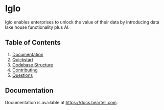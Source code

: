 # Iglo

Iglo enables enterprises to unlock the value of their data by introducing data lake house
functionality plus AI.

## Table of Contents

1. [Documentation](#documentation)
2. [Quickstart](#quickstart-how-to-build-and-run-dremio)
3. [Codebase Structure](#codebase-structure)
4. [Contributing](#contributing)
5. [Questions](#questions)

## Documentation

Documentation is available at https://docs.beartell.com.
